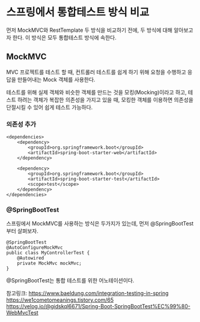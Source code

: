 # 스프링에서 통합테스트 방식 비교

먼저 MockMVC와 RestTemplate 두 방식을 비교하기 전에, 두 방식에 대해 알아보고자 한다. 
이 방식은 모두 통합테스트 방식에 속한다. 

## MockMVC
MVC 프로젝트를 테스트 할 때, 컨트롤러 테스트를 쉽게 하기 위해 요청을 수행하고 응답을 만들어내는 Mock 객체를 사용한다. 

테스트를 위해 실제 객체와 비슷한 객체를 만드는 것을 모킹(Mocking)이라고 하고, 테스트 하려는 객체가 복잡한 의존성을 가지고 있을 때, 모킹한 객체를 이용하면 의존성을 단절시킬 수 있어 쉽게 테스트 가능하다. 

### 의존성 추가

```
<dependencies>
    <dependency>
        <groupId>org.springframework.boot</groupId>
        <artifactId>spring-boot-starter-web</artifactId>
    </dependency>

    <dependency>
        <groupId>org.springframework.boot</groupId>
        <artifactId>spring-boot-starter-test</artifactId>
        <scope>test</scope>
    </dependency>
</dependencies>
```

### @SpringBootTest

스프링에서 MockMVC를 사용하는 방식은 두가지가 있는데, 먼저 @SpringBootTest 부터 살펴보자. 

```
@SpringBootTest
@AutoConfigureMockMvc
public class MyControllerTest {
    @Autowired
    private MockMvc mockMvc;
}
```
 
@SpringBootTest는 통합 테스트를 위한 어노테이션이다. 
















참고링크: 
https://www.baeldung.com/integration-testing-in-spring
https://we1cometomeanings.tistory.com/65
https://velog.io/@gidskql6671/Spring-Boot-SpringBootTest%EC%99%80-WebMvcTest

